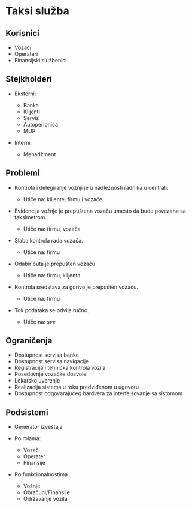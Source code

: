 # Taksi služba

## Korisnici 

  * Vozači
  * Operateri
  * Finansijski službenici

## Stejkholderi

  * Eksterni:

	* Banka
	* Klijenti
	* Servis
	* Autoperionica
	* MUP

  * Interni:
	  
	* Menadžment

## Problemi
  
  * Kontrola i delegiranje vožnji je u nadležnosti radnika u centrali.
	- Utiče na: klijente, firmu i vozače

  * Evidencija vožnje je prepuštena vozaču umesto da bude povezana sa
	  taksimetrom.
	- Utiče na: firmu, vozača

  * Slaba kontrola rada vozača.
	- Utiče na: firmu

  * Odabir puta je prepušten vozaču.
	- Utiče na: firmu, klijenta

  * Kontrola sredstava za gorivo je prepušten vozaču.
	- Utiče na: firmu

  * Tok podataka se odvija ručno.
	- Utiče na: *sve*

## Ograničenja

  * Dostupnost servisa banke
  * Dostupnost servisa navigacije
  * Registracija i tehnička kontrola vozila
  * Posedovnje vozačke dozvole
  * Lekarsko uverenje
  * Realizacija sistema u roku predviđenom u ugovoru
  * Dostupnost odgovarajućeg hardvera za interfejsovanje sa sistomom

## Podsistemi

  * Generator izveštaja

  * Po rolama:

	* Vozač
	* Operater
    * Finansije

  * Po funkcionalnostima
    
	* Vožnje
	* Obračuni/Finansije
	* Održavanje vozila


